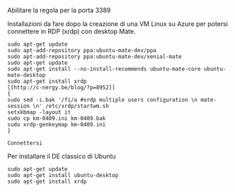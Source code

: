 Abilitare la regola per la porta 3389

Installazioni da fare dopo la creazione di una VM Linux su Azure per potersi connettere in RDP (xrdp) con desktop Mate.



```
sudo apt-get update
sudo apt-add-repository ppa:ubuntu-mate-dev/ppa
sudo apt-add-repository ppa:ubuntu-mate-dev/xenial-mate
sudo apt-get update
sudo apt-get install --no-install-recommends ubuntu-mate-core ubuntu-mate-desktop
sudo apt-get install xrdp
[[http://c-nergy.be/blog/?p=8952]]
{
sudo sed -i.bak '/fi/a #xrdp multiple users configuration \n mate-session \n' /etc/xrdp/startwm.sh
setxkbmap -layout it
sudo cp km-0409.ini km-0409.bak
sudo xrdp-genkeymap km-0409.ini
}

Connettersi
```


Per installare il DE classico di Ubuntu
```
sudo apt-get update
sudo apt-get install ubuntu-desktop
sudo apt-get install xrdp

```
